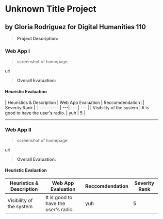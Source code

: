 # Unknown Title Project
## by Gloria Rodriguez for Digital Humanities 110
> **Project Description:**

### Web App I
> screenshot of homepage.

url

> **Overall Evaluation:**

#### Heuristic Evaluation 
| Heuristics & Description | Web App Evaluation | Reccomdendation || Severity Rank |
| ---------- | ---| --- | --- |
| Visibility of the system | It is good to have the user's radio. | yuh | 5 |

---
### Web App II
> screenshot of homepage

url

> **Overall Evaluation:**

#### Heuristic Evaluation 
| Heuristics & Description | Web App Evaluation | Reccomdendation | Severity Rank |
| ---------- | ---| --- | --- |
| Visibility of the system | It is good to have the user's radio. | yuh | 5 |
